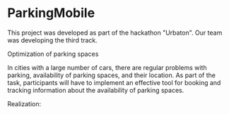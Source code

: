 # ParkingMobile

This project was developed as part of the hackathon "Urbaton". Our team was developing the third track.

Optimization of parking spaces

In cities with a large number of cars, there are regular problems with parking, availability of parking spaces, and their location.
As part of the task, participants will have to implement an effective tool for booking and tracking information about the availability of parking spaces.

Realization:

